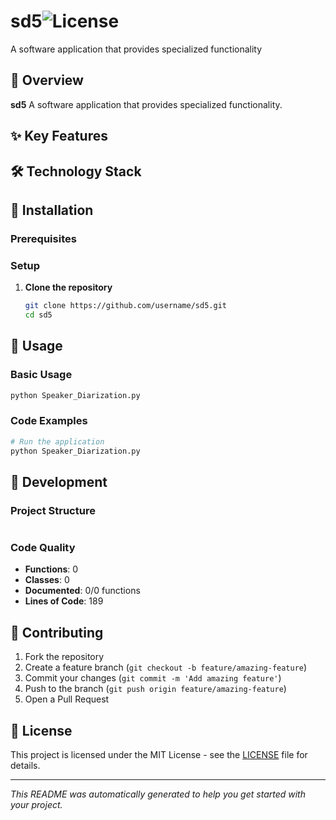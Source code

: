 # sd5![License](https://img.shields.io/badge/license-MIT-blue.svg)


A software application that provides specialized functionality

## 🚀 Overview

**sd5** A software application that provides specialized functionality.

## ✨ Key Features


## 🛠️ Technology Stack


## 🚀 Installation

### Prerequisites


### Setup

1. **Clone the repository**
   ```bash
   git clone https://github.com/username/sd5.git
   cd sd5
   ```

## 📖 Usage

### Basic Usage

```bash
python Speaker_Diarization.py
```

### Code Examples

```python
# Run the application
python Speaker_Diarization.py
```

## 🔧 Development

### Project Structure

```
```

### Code Quality

- **Functions**: 0
- **Classes**: 0
- **Documented**: 0/0 functions
- **Lines of Code**: 189

## 🤝 Contributing

1. Fork the repository
2. Create a feature branch (`git checkout -b feature/amazing-feature`)
3. Commit your changes (`git commit -m 'Add amazing feature'`)
4. Push to the branch (`git push origin feature/amazing-feature`)
5. Open a Pull Request

## 📄 License

This project is licensed under the MIT License - see the [LICENSE](LICENSE) file for details.

---
*This README was automatically generated to help you get started with your project.*